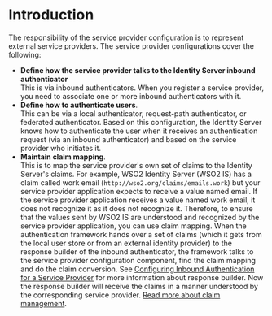 # Introduction
The responsibility of the service provider configuration is to represent external service providers. The service provider configurations cover the following:

- **Define how the service provider talks to the Identity Server inbound authenticator**  
    This is via inbound authenticators. When you register a service provider, you need to associate one or more inbound authenticators with it.
- **Define how to authenticate users**.  
    This can be via a local authenticator, request-path authenticator, or federated authenticator. Based on this configuration, the Identity Server knows how to authenticate the user when it receives an authentication request (via an inbound authenticator) and based on the service provider who initiates it.
- **Maintain claim mapping**.  
    This is to map the service provider's own set of claims to the Identity Server's claims. For example, WSO2 Identity Server (WSO2 IS) has a claim called work email (`http://wso2.org/claims/emails.work`) but your service provider application expects to receive a value named email. If the service provider application receives a value named work email, it does not recognize it as it does not recognize it. 
    Therefore, to ensure that the values sent by WSO2 IS are understood and recognized by the service provider application, you can use claim mapping. When the authentication framework hands over a set of claims (which it gets from the local user store or from an external identity provider) to the response builder of the inbound authenticator, the framework talks to the service provider configuration component, find the claim mapping and do the claim conversion. See [Configuring Inbound Authentication for a Service Provider](../../learn/configuring-inbound-authentication-for-a-service-provider) for more information about response builder. Now the response builder will receive the claims in a manner understood by the corresponding service provider. [Read more about claim management](../../learn/claim-management).


